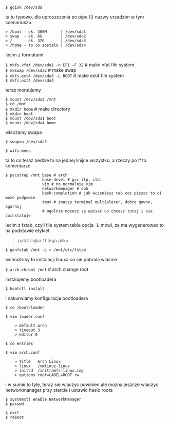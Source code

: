 `$ gdisk /dev/sda`  
  
ta tu typowo, dla uproszczenia po pipe (|) nazwy urzadzen w tym scenariuszu

    > /boot - ok. 300M      | /dev/sda1
    > swap  - ok. 6G        | /dev/sda2
    > /     - ok. 32G       | /dev/sda3
    > /home - to co zostalo | /dev/sda4

lecim z formatami  


`$ mkfs.vfat /dev/sda1 -n EFI -F 32`  # make vfat file system  
`$ mkswap /dev/sda2`  # make swap  
`$ mkfs.ext4 /dev/sda3 -L ROOT` # make ext4 file system  
`$ mkfs.ext4 /dev/sda4`  

teraz montujemy

`$ mount /dev/sda3 /mnt`  
`$ cd /mnt`  
`$ mkdir home`  # make directory  
`$ mkdir boot`  
`$ mount /dev/sda1 boot`  
`$ mount /dev/sda4 home`  

wlaczamy swapa

`$ swapon /dev/sda2`  

`$ wifi-menu`  

ta to co teraz bedzie to na jednej linijce wszystko, a rzeczy po # to komentarze

```
$ pacstrap /mnt base # arch
                base-devel # gcc itp. itd.
                vim # no normalnie vim
                networkmanager # duh
                bash-completion # jak wcisniesz tab cos piszac to ci moze podpowie
                tmux # znaczy terminal multiplexer, dobre gowno, ogarnij
                # ogolnie mozesz se wpisac co chcesz tutaj i sie zainstaluje
```
lecim z fstab, czyli file system table
opcja -L mowi, ze ma wygenerowac to na podstawie etykiet
> patrz linjka 11 tego pliku

`$ genfstab /mnt -L > /mnt/etc/fstab`  

wchodzimy to instalacji linuxa co sie pobrala wlasnie

`$ arch-chroot /mnt`  # arch change root

instalujemy bootloadera

`$ bootctl install`

i nakurwiamy konfiguracje bootloadera

`$ cd /boot/loader`
```
$ vim loader.conf

    > default arch
    > timeout 3
    > editor 0
```
`$ cd entries`
```
$ vim arch.conf
   
    > title   Arch Linux          
    > linux   /vmlinuz-linux      
    > initrd  /initramfs-linux.img
    > options root=LABEL=ROOT rw  
```
i w sumie to tyle, teraz sie wlaczyc powinien
ale mozna jeszcze wlaczyc networkmanager przy starcie i ustawic haslo roota


`$ systemctl enable NetworkManager`  
`$ passwd`  


`$ exit`  
`$ reboot`  
